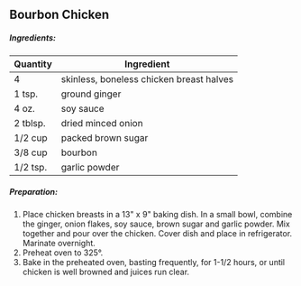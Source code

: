 
## Bourbon Chicken

##### Ingredients:

| Quantity | Ingredient                               |
|----------|------------------------------------------|
 | 4        | skinless, boneless chicken breast halves |
 | 1 tsp.   | ground ginger                            |
 | 4 oz.    | soy sauce                                |
 | 2 tblsp. | dried minced onion                       |
 | 1/2 cup  | packed brown sugar                       |
 | 3/8 cup  | bourbon                                  |
 | 1/2 tsp. | garlic powder                            |


##### Preparation:

1. Place chicken breasts in a 13" x 9" baking dish. In a small bowl, combine the ginger, onion flakes,
soy sauce, brown sugar and garlic powder.  Mix together and pour over the chicken.  Cover dish and place
in refrigerator.  Marinate overnight.
2. Preheat oven to 325°.
3. Bake in the preheated oven, basting frequently, for 1-1/2 hours, or until chicken is well browned and
juices run clear.



